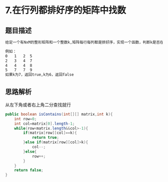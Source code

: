 # 7.在行列都排好序的矩阵中找数

## 题目描述

```html
给定一个有NxM的整形矩阵和一个整数k,矩阵每行每列都是排好序，实现一个函数，判断k是否在矩阵中

例如：
0   1   2  5
2   3   4  7
4   4   4  8 
5   7   7  9
如果k为7，返回true,k为6，返回false
```


## 思路解析
从左下角或者右上角二分查找就行


```java
public boolean isContains(int[][] matrix,int k){
	int row=0;
	int col=matrix[0].length-1;
	while(row<matrix.length&&col>-1){
		if(matrix[row][col]==k){
			return true;
		}else if(matrix[row][col]>k){
			col--;
		}else{
			row++;
		}
	}
	return false;
}


```